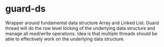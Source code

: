 # guard-ds
Wrapper around fundamental data structure Array and Linked List.
Guard thread will do the row level locking of the underlying data structure and manage all read/write operations.
Idea is that multiple threads should be able to effectively work on the underlying data structure.
